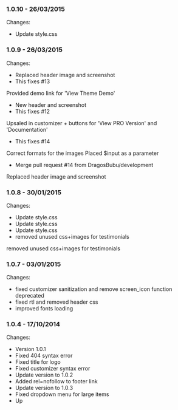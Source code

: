 

### 1.0.10 - 26/03/2015

 Changes: 


 * Update style.css


### 1.0.9 - 26/03/2015

 Changes: 


 * Replaced header image and screenshot
 * This fixes #13

Provided demo link for 'View Theme Demo'
 * New header and screenshot
 * This fixes #12

Upsaled in customizer + buttons for 'View PRO Version' and
'Documentation'
 * This fixes #14

Correct formats for the images
Placed $input as a parameter
 * Merge pull request #14 from DragosBubu/development

Replaced header image and screenshot


### 1.0.8 - 30/01/2015

 Changes: 


 * Update style.css
 * Update style.css
 * Update style.css
 * removed unused css+images for testimonials

removed unused css+images for testimonials


### 1.0.7 - 03/01/2015

 Changes: 


 * fixed customizer sanitization and remove screen_icon function deprecated
 * fixed rtl and removed header css
 * improved fonts loading


### 1.0.4 - 17/10/2014

 Changes: 


 * Version 1.0.1
 * Fixed 404 syntax error
 * Fixed title for logo
 * Fixed customizer syntax error
 * Update version to 1.0.2
 * Added rel=nofollow to footer link
 * Update version to 1.0.3
 * Fixed dropdown menu for large items
 * Up
